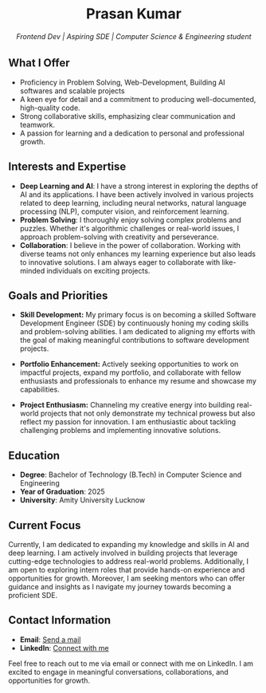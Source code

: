<h1 align='center'> Prasan Kumar </h1>
<h6 align='center'>Frontend Dev | Aspiring SDE | Computer Science & Engineering student <br></h6>


## What I Offer
- Proficiency in Problem Solving, Web-Development, Building AI softwares and scalable projects
- A keen eye for detail and a commitment to producing well-documented, high-quality code.
- Strong collaborative skills, emphasizing clear communication and teamwork.
- A passion for learning and a dedication to personal and professional growth.

## Interests and Expertise
- **Deep Learning and AI**: I have a strong interest in exploring the depths of AI and its applications. I have been actively involved in various projects related to deep learning, including neural networks, natural language processing (NLP), computer vision, and reinforcement learning.
- **Problem Solving**: I thoroughly enjoy solving complex problems and puzzles. Whether it's algorithmic challenges or real-world issues, I approach problem-solving with creativity and perseverance.
- **Collaboration**: I believe in the power of collaboration. Working with diverse teams not only enhances my learning experience but also leads to innovative solutions. I am always eager to collaborate with like-minded individuals on exciting projects.

## Goals and Priorities

- **Skill Development:** My primary focus is on becoming a skilled Software Development Engineer (SDE) by continuously honing my coding skills and problem-solving abilities. I am dedicated to aligning my efforts with the goal of making meaningful contributions to software development projects.

- **Portfolio Enhancement:** Actively seeking opportunities to work on impactful projects, expand my portfolio, and collaborate with fellow enthusiasts and professionals to enhance my resume and showcase my capabilities.

- **Project Enthusiasm:** Channeling my creative energy into building real-world projects that not only demonstrate my technical prowess but also reflect my passion for innovation. I am enthusiastic about tackling challenging problems and implementing innovative solutions.

## Education
- **Degree**: Bachelor of Technology (B.Tech) in Computer Science and Engineering
- **Year of Graduation**: 2025
- **University**: Amity University Lucknow


## Current Focus
Currently, I am dedicated to expanding my knowledge and skills in AI and deep learning. I am actively involved in building projects that leverage cutting-edge technologies to address real-world problems. Additionally, I am open to exploring intern roles that provide hands-on experience and opportunities for growth. Moreover, I am seeking mentors who can offer guidance and insights as I navigate my journey towards becoming a proficient SDE.

## Contact Information
- **Email**: [Send a mail](prasan.kumar1101@gmail.com)
- **LinkedIn**: [Connect with me](https://www.linkedin.com/in/prasan-kumar-b96413292/)

Feel free to reach out to me via email or connect with me on LinkedIn. I am excited to engage in meaningful conversations, collaborations, and opportunities for growth.
